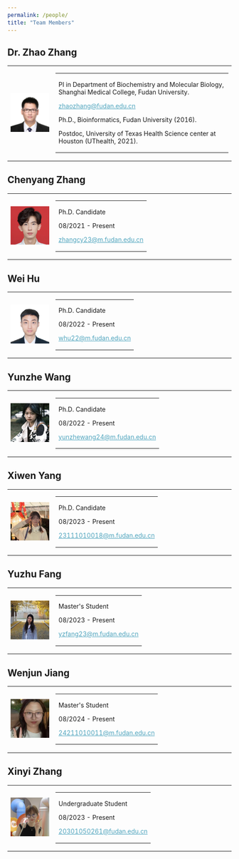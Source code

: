 ```yaml
---
permalink: /people/
title: "Team Members"
---
```


## Dr. Zhao Zhang

<table width="100%" frame="void" rules="none" >
    <tr>
        <td width="20%" height="100%">
            <img src="/images/zz.jpg" width="150px">
        </td>
        <td width="80%">
            <table frame="void" rules="none" >
                <tr>
                    <td align="left">
                        <p>PI in Department of Biochemistry and Molecular Biology, Shanghai Medical College, Fudan University.</p>
                        <p><a href="mailto:zhaozhang@fudan.edu.cn" style="text-decoration:underline;color:#50A5BE;">zhaozhang@fudan.edu.cn</a></p>
                        <p>Ph.D., Bioinformatics, Fudan University (2016).</p>
                        <p>Postdoc, University of Texas Health Science center at Houston (UThealth, 2021).</p>
                    </td>
                </tr>
            </table>
        </td>
    </tr>
</table>

## Chenyang Zhang

<table width="100%" frame="void" rules="none" >
    <tr>
        <td width="20%" height="100%">
            <img src="/images/cyz.jpg" width="150px">
        </td>
        <td width="80%">
            <table frame="void" rules="none" >
                <tr>
                    <td align="left">
                        <p>Ph.D. Candidate</p>
                        <p>08/2021 - Present</p>
                        <p><a href="mailto:zhangcy23@m.fudan.edu.cn" style="text-decoration:underline;color:#50A5BE;">zhangcy23@m.fudan.edu.cn</a></p>
                    </td>
                </tr>
            </table>
        </td>
    </tr>
</table>

## Wei Hu

<table width="100%" frame=void rules=none >
    <tr>
        <td width="20%" height="100%">
            <img src="/images/wh.jpg" width="150px">
        </td>
        <td width="80%">
            <table frame=void rules=none >
                <tr>
                    <td align="left">
                        <p>Ph.D. Candidate</p>
                        <p>08/2022 - Present</p>
                        <p><a href="mailto:whu22@m.fudan.edu.cn" style="text-decoration:underline;color:#50A5BE;">whu22@m.fudan.edu.cn</a></p>
                    </td>
                </tr>
            </table>
        </td>
    </tr>
</table>

## Yunzhe Wang

<table width="100%" frame=void rules=none >
    <tr>
        <td width="20%" height="100%">
            <img src="/images/yzw.jpg" width="150px">
        </td>
        <td width="80%">
            <table frame=void rules=none >
                <tr>
                    <td align="left">
                        <p>Ph.D. Candidate</p>
                        <p>08/2022 - Present</p>
                        <p><a href="mailto:yunzhewang24@m.fudan.edu.cn" style="text-decoration:underline;color:#50A5BE;">yunzhewang24@m.fudan.edu.cn</a></p>
                    </td>
            </table>
        </td>
    </tr>
</table>

## Xiwen Yang

<table width="100%" frame=void rules=none >
    <tr>
        <td width="20%" height="100%">
            <img src="/images/xwy.jpg" width="150px">
        </td>
        <td width="80%">
            <table frame=void rules=none >
                <tr>
                    <td align="left">
                        <p>Ph.D. Candidate</p>
                        <p>08/2023 - Present</p>
                        <p><a href="mailto:23111010018@m.fudan.edu.cn" style="text-decoration:underline;color:#50A5BE;">23111010018@m.fudan.edu.cn</a></p>
                    </td>
                </tr>
            </table>
        </td>
    </tr>
</table>

## Yuzhu Fang

<table width="100%" frame=void rules=none >
    <tr>
        <td width="20%" height="100%">
            <img src="/images/yzf.jpg" width="150px">
        </td>
        <td width="80%">
            <table frame=void rules=none >
                <tr>
                    <td align="left">
                        <p>Master's Student</p>
                        <p>08/2023 - Present</p>
                        <p><a href="mailto:yzfang23@m.fudan.edu.cn" style="text-decoration:underline;color:#50A5BE;">yzfang23@m.fudan.edu.cn</a></p>
                    </td>
            </table>
        </td>
    </tr>
</table>

## Wenjun Jiang

<table width="100%" frame=void rules=none >
    <tr>
        <td width="20%" height="100%">
            <img src="/images/wjj.jpg" width="150px">
        </td>
        <td width="80%">
            <table frame=void rules=none >
                <tr>
                    <td align="left">
                        <p>Master's Student</p>
                        <p>08/2024 - Present</p>
                        <p><a href="mailto:24211010011@m.fudan.edu.cn" style="text-decoration:underline;color:#50A5BE;">24211010011@m.fudan.edu.cn</a></p>
                    </td>
            </table>
        </td>
    </tr>
</table>

## Xinyi Zhang

<table width="100%" frame=void rules=none >
    <tr>
        <td width="20%" height="100%">
            <img src="/images/xyz.jpg" width="150px">
        </td>
        <td width="80%">
            <table frame=void rules=none >
                <tr>
                    <td align="left">
                        <p>Undergraduate Student</p>
                        <p>08/2023 - Present</p>
                        <p><a href="mailto:20301050261@fudan.edu.cn" style="text-decoration:underline;color:#50A5BE;">20301050261@fudan.edu.cn</a></p>
                    </td>
            </table>
        </td>
    </tr>
</table>
